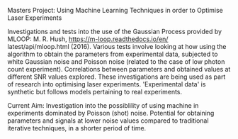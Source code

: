 Masters Project: Using Machine Learning Techniques in order to Optimise Laser Experiments


Investigations and tests into the use of the Gaussian Process provided by MLOOP: M. R. Hush, https://m-loop.readthedocs.io/en/ latest/api/mloop.html (2016). 
Various tests involve looking at how using the algorithm to obtain the parameters from experimental data, subjected to white Gaussian noise and Poisson noise (related to the case of low photon count experiment).
Correlations between parameters and obtained values at different SNR values explored. 
These investigations are being used as part of research into optimising laser experiments. 'Experimental data' is synthetic but follows models pertaining to real experiments. 

Current Aim:
Investigation into the possiblility of using machine in experiments dominated by Poisson (shot) noise. Potential for obtaining parameters and signals at lower noise values compared to traditional iterative techniques, in a shorter period of time. 
